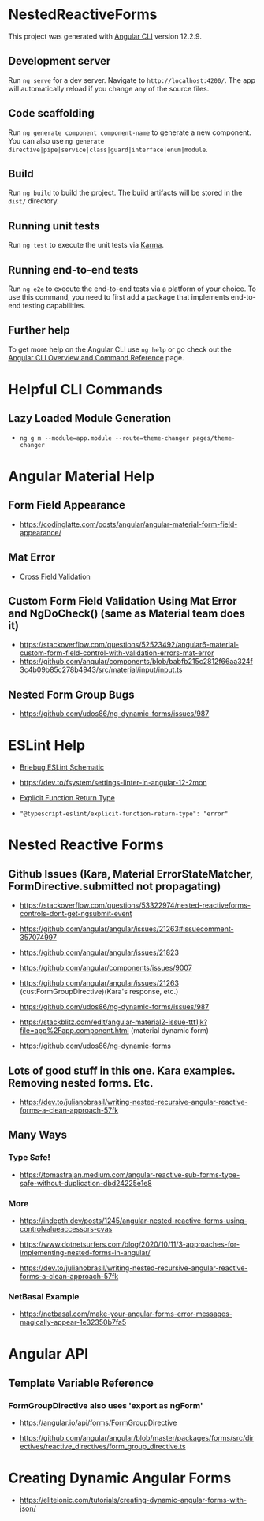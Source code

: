 # NestedReactiveForms

This project was generated with [Angular CLI](https://github.com/angular/angular-cli) version 12.2.9.

## Development server

Run `ng serve` for a dev server. Navigate to `http://localhost:4200/`. The app will automatically reload if you change any of the source files.

## Code scaffolding

Run `ng generate component component-name` to generate a new component. You can also use `ng generate directive|pipe|service|class|guard|interface|enum|module`.

## Build

Run `ng build` to build the project. The build artifacts will be stored in the `dist/` directory.

## Running unit tests

Run `ng test` to execute the unit tests via [Karma](https://karma-runner.github.io).

## Running end-to-end tests

Run `ng e2e` to execute the end-to-end tests via a platform of your choice. To use this command, you need to first add a package that implements end-to-end testing capabilities.

## Further help

To get more help on the Angular CLI use `ng help` or go check out the [Angular CLI Overview and Command Reference](https://angular.io/cli) page.

# Helpful CLI Commands

## Lazy Loaded Module Generation

- `ng g m --module=app.module --route=theme-changer pages/theme-changer`

# Angular Material Help

## Form Field Appearance

- https://codinglatte.com/posts/angular/angular-material-form-field-appearance/

## Mat Error

- [Cross Field Validation](https://itnext.io/materror-cross-field-validators-in-angular-material-7-97053b2ed0cf)

## Custom Form Field Validation Using Mat Error and NgDoCheck() (same as Material team does it)

- https://stackoverflow.com/questions/52523492/angular6-material-custom-form-field-control-with-validation-errors-mat-error
- https://github.com/angular/components/blob/babfb215c2812f66aa324f3c4b09b85c278b4943/src/material/input/input.ts

## Nested Form Group Bugs

- https://github.com/udos86/ng-dynamic-forms/issues/987

# ESLint Help

- [Briebug ESLint Schematic](https://blog.briebug.com/blog/convert-angular-project-tslint-eslint)

- https://dev.to/fsystem/settings-linter-in-angular-12-2mon

- [Explicit Function Return Type](https://github.com/typescript-eslint/typescript-eslint/blob/master/packages/eslint-plugin/docs/rules/explicit-function-return-type.md)
- `"@typescript-eslint/explicit-function-return-type": "error"`

# Nested Reactive Forms

## Github Issues (Kara, Material ErrorStateMatcher, FormDirective.submitted not propagating)

- https://stackoverflow.com/questions/53322974/nested-reactiveforms-controls-dont-get-ngsubmit-event
- https://github.com/angular/angular/issues/21263#issuecomment-357074997
- https://github.com/angular/angular/issues/21823
- https://github.com/angular/components/issues/9007

- https://github.com/angular/angular/issues/21263 (custFormGroupDirective)(Kara's response, etc.)
- https://github.com/udos86/ng-dynamic-forms/issues/987

- https://stackblitz.com/edit/angular-material2-issue-ttt1jk?file=app%2Fapp.component.html (material dynamic form)
- https://github.com/udos86/ng-dynamic-forms

## Lots of good stuff in this one. Kara examples. Removing nested forms. Etc.

- https://dev.to/julianobrasil/writing-nested-recursive-angular-reactive-forms-a-clean-approach-57fk

## Many Ways

### Type Safe!

- https://tomastrajan.medium.com/angular-reactive-sub-forms-type-safe-without-duplication-dbd24225e1e8

### More

- https://indepth.dev/posts/1245/angular-nested-reactive-forms-using-controlvalueaccessors-cvas

- https://www.dotnetsurfers.com/blog/2020/10/11/3-approaches-for-implementing-nested-forms-in-angular/

- https://dev.to/julianobrasil/writing-nested-recursive-angular-reactive-forms-a-clean-approach-57fk

### NetBasal Example

- https://netbasal.com/make-your-angular-forms-error-messages-magically-appear-1e32350b7fa5

# Angular API

## Template Variable Reference

### FormGroupDirective also uses 'export as ngForm'

- https://angular.io/api/forms/FormGroupDirective

- https://github.com/angular/angular/blob/master/packages/forms/src/directives/reactive_directives/form_group_directive.ts

# Creating Dynamic Angular Forms

- https://eliteionic.com/tutorials/creating-dynamic-angular-forms-with-json/
